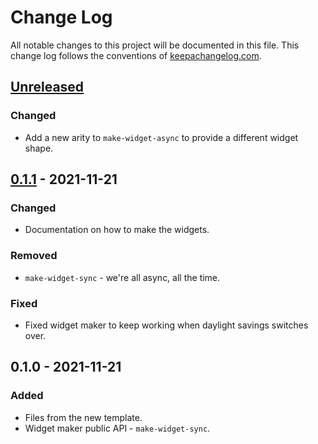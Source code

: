 # Change Log
All notable changes to this project will be documented in this file. This change log follows the conventions of [keepachangelog.com](http://keepachangelog.com/).

## [Unreleased]
### Changed
- Add a new arity to `make-widget-async` to provide a different widget shape.

## [0.1.1] - 2021-11-21
### Changed
- Documentation on how to make the widgets.

### Removed
- `make-widget-sync` - we're all async, all the time.

### Fixed
- Fixed widget maker to keep working when daylight savings switches over.

## 0.1.0 - 2021-11-21
### Added
- Files from the new template.
- Widget maker public API - `make-widget-sync`.

[Unreleased]: https://sourcehost.site/your-name/clodeler/compare/0.1.1...HEAD
[0.1.1]: https://sourcehost.site/your-name/clodeler/compare/0.1.0...0.1.1
